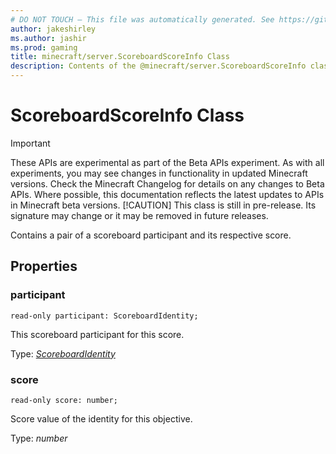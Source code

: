```yaml
---
# DO NOT TOUCH — This file was automatically generated. See https://github.com/mojang/minecraftapidocsgenerator to modify descriptions, examples, etc.
author: jakeshirley
ms.author: jashir
ms.prod: gaming
title: minecraft/server.ScoreboardScoreInfo Class
description: Contents of the @minecraft/server.ScoreboardScoreInfo class.
---
```

# ScoreboardScoreInfo Class
>[!IMPORTANT]
>These APIs are experimental as part of the Beta APIs experiment. As with all experiments, you may see changes in functionality in updated Minecraft versions. Check the Minecraft Changelog for details on any changes to Beta APIs. Where possible, this documentation reflects the latest updates to APIs in Minecraft beta versions.
> [!CAUTION]
> This class is still in pre-release.  Its signature may change or it may be removed in future releases.

Contains a pair of a scoreboard participant and its respective score.

## Properties

### **participant**
`read-only participant: ScoreboardIdentity;`

This scoreboard participant for this score.

Type: [*ScoreboardIdentity*](ScoreboardIdentity.md)

### **score**
`read-only score: number;`

Score value of the identity for this objective.

Type: *number*
